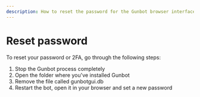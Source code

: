 ```yaml
---
description: How to reset the password for the Gunbot browser interface
---
```


# Reset password

To reset your password or 2FA, go through the following steps:

1. Stop the Gunbot process completely
2. Open the folder where you've installed Gunbot
3. Remove the file called gunbotgui.db
4. Restart the bot, open it in your browser and set a new password

